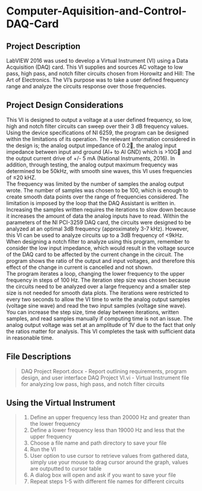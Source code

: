 # Computer-Aquisition-and-Control-DAQ-Card
## Project Description
LabVIEW 2016 was used to develop a Virtual Instrument (VI) using a Data Acquisition (DAQ) card. This VI supplies and sources AC voltage to low pass, high pass, and notch filter circuits chosen from Horowitz and Hill: The Art of Electronics. The VI’s purpose was to take a user defined frequency range and analyze the circuits response over those frequencies. 
## Project Design Considerations
This VI is designed to output a voltage at a user defined frequency, so low, high and notch filter circuits can sweep over their 3 dB frequency values. Using the device specifications of NI 6259, the program can be designed within the limitations of its operation. The relevant information considered in the design is; the analog output impedance of 0.2, the analog input impedance between input and ground (AI+ to AI GND) which is >10G and the output current drive of +/- 5 mA (National Instruments, 2016). In addition, through testing, the analog output maximum frequency was determined to be 50kHz, with smooth sine waves, this VI uses frequencies of ≤20 kHZ. <br>
	The frequency was limited by the number of samples the analog output wrote. The number of samples was chosen to be 100, which is enough to create smooth data points over the range of frequencies considered. The limitation is imposed by the loop that the DAQ Assistant is written in. Increasing the samples written requires the iterations to slow down because it increases the amount of data the analog inputs have to read. Within the parameters of the NI PCI-3259 DAQ card, the circuits were designed to be analyzed at an optimal 3dB frequency (approximately 3-7 kHz). However, this VI can be used to analyze circuits up to a 3dB frequency of <9kHz. When designing a notch filter to analyze using this program, remember to consider the low input impedance, which would result in the voltage source of the DAQ card to be affected by the current change in the circuit. The program shows the ratio of the output and input voltages, and therefore this effect of the change in current is cancelled and not shown. <br>
	The program iterates a loop, changing the lower frequency to the upper frequency in steps of 100 Hz. The iteration step size was chosen because the circuits need to be analyzed over a large frequency and a smaller step size is not needed for smooth data plots. The iterations were restricted to every two seconds to allow the VI time to write the analog output samples (voltage sine wave) and read the two input samples (voltage sine wave). You can increase the step size, time delay between iterations, written samples, and read samples manually if computing time is not an issue. The analog output voltage was set at an amplitude of 1V due to the fact that only the ratios matter for analysis. This VI completes the task with sufficient data in reasonable time. <br>
## File Descriptions
> DAQ Project Report.docx - Report outlining requirements, program design, and user interface
> DAQ Project VI.vi - Virtual Instrument file for analyzing low pass, high pass, and notch filter circuits
## Using the Virtual Instrument
> 1.	Define an upper frequency less than 20000 Hz and greater than the lower frequency <br>
> 2.	Define a lower frequency less than 19000 Hz and less that the upper frequency <br>
> 3.	Choose a file name and path directory to save your file <br>
> 4.	Run the VI <br>
> 5.	User option to use cursor to retrieve values from gathered data, simply use your mouse to drag cursor around the graph, values are outputted to cursor table <br>
> 6.	A dialog box will open and ask if you want to save your file <br>
> 7.	Repeat steps 1-5 with different file names for different circuits <br>
